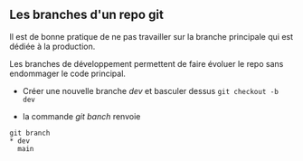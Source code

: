 ## Les branches d'un repo git

Il est de bonne pratique de ne pas travailler sur la branche principale qui est dédiée à la production.

Les branches de développement permettent de faire évoluer le repo sans endommager le code principal.

- Créer une nouvelle branche *dev* et basculer dessus
```git checkout -b dev```

- la commande *git banch* renvoie

```
git branch
* dev
  main
```